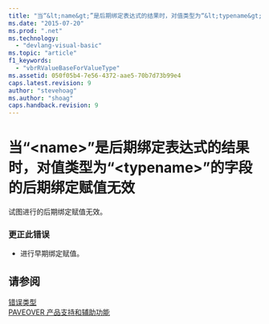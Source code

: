 ```yaml
---
title: "当“&lt;name&gt;”是后期绑定表达式的结果时，对值类型为“&lt;typename&gt;”的字段的后期绑定赋值无效 | Microsoft Docs"
ms.date: "2015-07-20"
ms.prod: ".net"
ms.technology: 
  - "devlang-visual-basic"
ms.topic: "article"
f1_keywords: 
  - "vbrRValueBaseForValueType"
ms.assetid: 050f05b4-7e56-4372-aae5-70b7d73b99e4
caps.latest.revision: 9
author: "stevehoag"
ms.author: "shoag"
caps.handback.revision: 9
---
```

# 当“&lt;name&gt;”是后期绑定表达式的结果时，对值类型为“&lt;typename&gt;”的字段的后期绑定赋值无效
试图进行的后期绑定赋值无效。  
  
### 更正此错误  
  
-   进行早期绑定赋值。  
  
## 请参阅  
 [错误类型](../../visual-basic/programming-guide/language-features/error-types.md)   
 [PAVEOVER 产品支持和辅助功能](http://msdn.microsoft.com/zh-cn/14e1d293-7b6d-40a6-bf3e-a92f8ee6c88c)